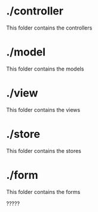 # ./controller

This folder contains the controllers

# ./model

This folder contains the models

# ./view

This folder contains the views

# ./store

This folder contains the stores

# ./form

This folder contains the forms

?????